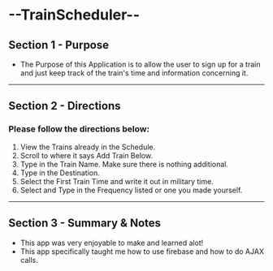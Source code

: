 # --TrainScheduler--

## Section 1 - Purpose

- The Purpose of this Application is to allow the user to sign up for a train and just keep track of the train's time and information concerning it.

---

## Section 2 - Directions

### Please follow the directions below:

1. View the Trains already in the Schedule.
2. Scroll to where it says Add Train Below. 
3. Type in the Train Name. Make sure there is nothing additional. 
4. Type in the Destination. 
5. Select the First Train Time and write it out in military time. 
6. Select and Type in the Frequency listed or one you made yourself. 

---

## Section 3 - Summary & Notes

- This app was very enjoyable to make and learned alot!
- This app specifically taught me how to use firebase and how to do AJAX calls.  